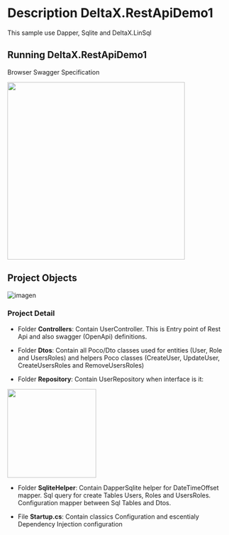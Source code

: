 
# Description DeltaX.RestApiDemo1

This sample use Dapper, Sqlite and DeltaX.LinSql

## Running DeltaX.RestApiDemo1

Browser Swagger Specification

<img src="https://user-images.githubusercontent.com/2318691/104244197-b66a6c00-5440-11eb-8de2-08d56a113362.png" width="400"/>

## Project Objects

![imagen](https://user-images.githubusercontent.com/2318691/104244833-faaa3c00-5441-11eb-853d-057814e3c2e9.png)

### Project Detail

- Folder **Controllers**: Contain UserController. This is Entry point of Rest Api and also swagger (OpenApi) definitions.

- Folder **Dtos**: Contain all Poco/Dto classes used for entities (User, Role and UsersRoles) and helpers Poco classes (CreateUser, UpdateUser, CreateUsersRoles and RemoveUsersRoles)

- Folder **Repository**: Contain UserRepository when interface is it: 

<img src="https://user-images.githubusercontent.com/2318691/104245629-5cb77100-5443-11eb-84c4-f311e04b1d7d.png" height="200"/>

- Folder **SqliteHelper**: Contain DapperSqlite helper for DateTimeOffset mapper. Sql query for create Tables Users, Roles and UsersRoles. Configuration mapper between Sql Tables and Dtos.

- File **Startup.cs**: Contain classics Configuration and escentialy Dependency Injection configuration 


